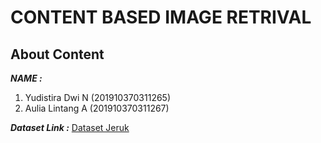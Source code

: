 # CONTENT BASED IMAGE RETRIVAL

## About Content

***NAME :***
  1. Yudistira Dwi N (201910370311265)
  2. Aulia Lintang A (201910370311267)
  
  ***Dataset Link :***
  [Dataset Jeruk](https://www.kaggle.com/datasets/dedenpermana/dataset-jeruk)
  
